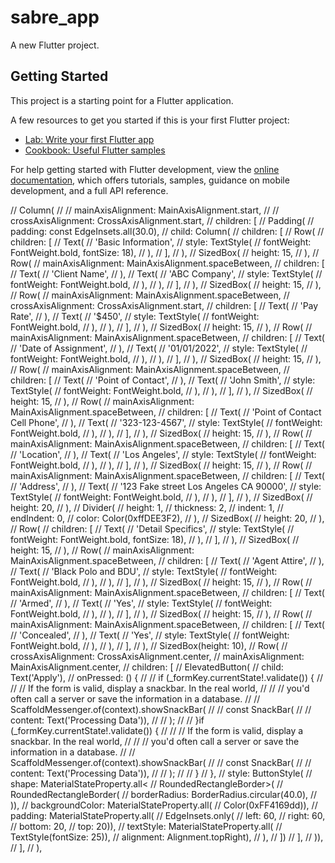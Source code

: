 # sabre_app

A new Flutter project.

## Getting Started

This project is a starting point for a Flutter application.

A few resources to get you started if this is your first Flutter project:

- [Lab: Write your first Flutter app](https://docs.flutter.dev/get-started/codelab)
- [Cookbook: Useful Flutter samples](https://docs.flutter.dev/cookbook)

For help getting started with Flutter development, view the
[online documentation](https://docs.flutter.dev/), which offers tutorials,
samples, guidance on mobile development, and a full API reference.
















// Column(
//   // mainAxisAlignment: MainAxisAlignment.start,
//   // crossAxisAlignment: CrossAxisAlignment.start,
//   children: [
//     Padding(
//         padding: const EdgeInsets.all(30.0),
//         child: Column(
//           children: [
//             Row(
//               children: [
//                 Text(
//                   'Basic Information',
//                   style: TextStyle(
//                       fontWeight: FontWeight.bold, fontSize: 18),
//                 ),
//               ],
//             ),
//             SizedBox(
//               height: 15,
//             ),
//             Row(
//               mainAxisAlignment: MainAxisAlignment.spaceBetween,
//               children: [
//                 Text(
//                   'Client Name',
//                 ),
//                 Text(
//                   'ABC Company',
//                   style: TextStyle(
//                     fontWeight: FontWeight.bold,
//                   ),
//                 ),
//               ],
//             ),
//             SizedBox(
//               height: 15,
//             ),
//             Row(
//               mainAxisAlignment: MainAxisAlignment.spaceBetween,
//               crossAxisAlignment: CrossAxisAlignment.start,
//               children: [
//                 Text(
//                   'Pay Rate',
//                 ),
//                 Text(
//                   '\$450',
//                   style: TextStyle(
//                     fontWeight: FontWeight.bold,
//                   ),
//                 ),
//               ],
//             ),
//             SizedBox(
//               height: 15,
//             ),
//             Row(
//               mainAxisAlignment: MainAxisAlignment.spaceBetween,
//               children: [
//                 Text(
//                   'Date of Assignment',
//                 ),
//                 Text(
//                   '01/01/2022',
//                   style: TextStyle(
//                     fontWeight: FontWeight.bold,
//                   ),
//                 ),
//               ],
//             ),
//             SizedBox(
//               height: 15,
//             ),
//             Row(
//               mainAxisAlignment: MainAxisAlignment.spaceBetween,
//               children: [
//                 Text(
//                   'Point of Contact',
//                 ),
//                 Text(
//                   'John Smith',
//                   style: TextStyle(
//                     fontWeight: FontWeight.bold,
//                   ),
//                 ),
//               ],
//             ),
//             SizedBox(
//               height: 15,
//             ),
//             Row(
//               mainAxisAlignment: MainAxisAlignment.spaceBetween,
//               children: [
//                 Text(
//                   'Point of Contact Cell Phone',
//                 ),
//                 Text(
//                   '323-123-4567',
//                   style: TextStyle(
//                     fontWeight: FontWeight.bold,
//                   ),
//                 ),
//               ],
//             ),
//             SizedBox(
//               height: 15,
//             ),
//             Row(
//               mainAxisAlignment: MainAxisAlignment.spaceBetween,
//               children: [
//                 Text(
//                   'Location',
//                 ),
//                 Text(
//                   'Los Angeles',
//                   style: TextStyle(
//                     fontWeight: FontWeight.bold,
//                   ),
//                 ),
//               ],
//             ),
//             SizedBox(
//               height: 15,
//             ),
//             Row(
//               mainAxisAlignment: MainAxisAlignment.spaceBetween,
//               children: [
//                 Text(
//                   'Address',
//                 ),
//                 Text(
//                   '123 Fake street Los Angeles CA 90000',
//                   style: TextStyle(
//                     fontWeight: FontWeight.bold,
//                   ),
//                 ),
//               ],
//             ),
//             SizedBox(
//               height: 20,
//             ),
//             Divider(
//               height: 1,
//               thickness: 2,
//               indent: 1,
//               endIndent: 0,
//               color: Color(0xffDEE3F2),
//             ),
//             SizedBox(
//               height: 20,
//             ),
//             Row(
//               children: [
//                 Text(
//                   'Detail Specifics',
//                   style: TextStyle(
//                       fontWeight: FontWeight.bold, fontSize: 18),
//                 ),
//               ],
//             ),
//             SizedBox(
//               height: 15,
//             ),
//             Row(
//               mainAxisAlignment: MainAxisAlignment.spaceBetween,
//               children: [
//                 Text(
//                   'Agent Attire',
//                 ),
//                 Text(
//                   'Black Polo and BDU',
//                   style: TextStyle(
//                     fontWeight: FontWeight.bold,
//                   ),
//                 ),
//               ],
//             ),
//             SizedBox(
//               height: 15,
//             ),
//             Row(
//               mainAxisAlignment: MainAxisAlignment.spaceBetween,
//               children: [
//                 Text(
//                   'Armed',
//                 ),
//                 Text(
//                   'Yes',
//                   style: TextStyle(
//                     fontWeight: FontWeight.bold,
//                   ),
//                 ),
//               ],
//             ),
//             SizedBox(
//               height: 15,
//             ),
//             Row(
//               mainAxisAlignment: MainAxisAlignment.spaceBetween,
//               children: [
//                 Text(
//                   'Concealed',
//                 ),
//                 Text(
//                   'Yes',
//                    style: TextStyle(
//                     fontWeight: FontWeight.bold,
//                   ),
//                 ),
//               ],
//             ),
//             SizedBox(height: 10),
//             Row(
//                 crossAxisAlignment: CrossAxisAlignment.center,
//                 mainAxisAlignment: MainAxisAlignment.center,
//                 children: <Widget>[
//                   ElevatedButton(
//                     child: Text('Apply'),
//                     onPressed: () {
//                       // if (_formKey.currentState!.validate()) {
//                       //   // If the form is valid, display a snackbar. In the real world,
//                       //   // you'd often call a server or save the information in a database.
//                       //   ScaffoldMessenger.of(context).showSnackBar(
//                       //     const SnackBar(
//                       //         content: Text('Processing Data')),
//                       //   );
//                       // }if (_formKey.currentState!.validate()) {
//                       //   // If the form is valid, display a snackbar. In the real world,
//                       //   // you'd often call a server or save the information in a database.
//                       //   ScaffoldMessenger.of(context).showSnackBar(
//                       //     const SnackBar(
//                       //         content: Text('Processing Data')),
//                       //   );
//                       // }
//                     },
//                     style: ButtonStyle(
//                         shape: MaterialStateProperty.all<
//                                 RoundedRectangleBorder>(
//                             RoundedRectangleBorder(
//                           borderRadius: BorderRadius.circular(40.0),
//                         )),
//                         backgroundColor: MaterialStateProperty.all(
//                             Color(0xFF4169dd)),
//                         padding: MaterialStateProperty.all(
//                             EdgeInsets.only(
//                                 left: 60,
//                                 right: 60,
//                                 bottom: 20,
//                                 top: 20)),
//                         textStyle: MaterialStateProperty.all(
//                             TextStyle(fontSize: 25)),
//                         alignment: Alignment.topRight),
//                   ),
//                 ])
//           ],
//         )),
//   ],
// ),

